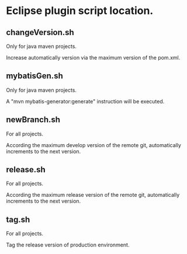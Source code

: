 # Eclipse plugin script location.

## changeVersion.sh

Only for java maven projects. 

Increase automatically version via the maximum version of the pom.xml.

## mybatisGen.sh

Only for java maven projects. 

A "mvn mybatis-generator:generate" instruction will be executed.

## newBranch.sh

For all projects.

According the maximum develop version of the remote git, automatically increments to the next version.

## release.sh

For all projects.

According the maximum release version of the remote git, automatically increments to the next version.

## tag.sh

For all projects.

Tag the release version of production environment.

